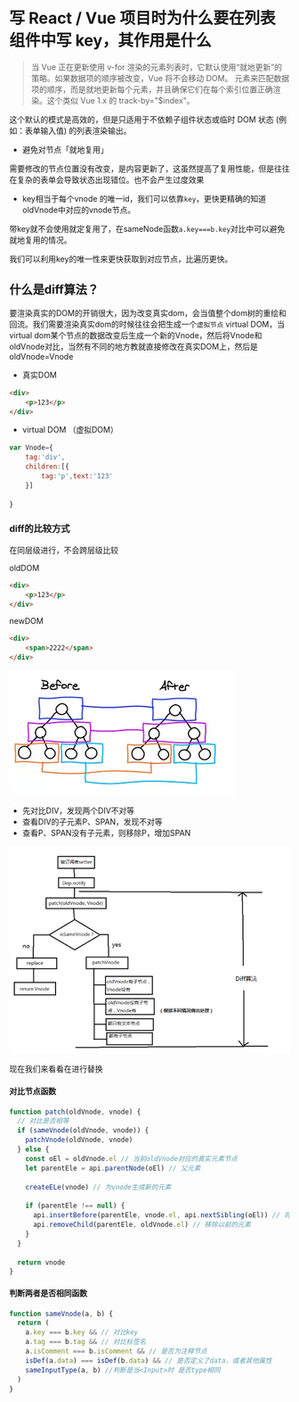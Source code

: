 # 写 React / Vue 项目时为什么要在列表组件中写 key，其作用是什么

> 当 Vue 正在更新使用 v-for 渲染的元素列表时，它默认使用“就地更新”的策略。如果数据项的顺序被改变，Vue 将不会移动 DOM。 元素来匹配数据项的顺序，而是就地更新每个元素，并且确保它们在每个索引位置正确渲染。这个类似 Vue 1.x 的 track-by="$index"。

这个默认的模式是高效的，但是只适用于不依赖子组件状态或临时 DOM 状态 (例如：表单输入值) 的列表渲染输出。

- 避免对节点「就地复用」

需要修改的节点位置没有改变，是内容更新了，这虽然提高了复用性能，但是往往在复杂的表单会导致状态出现错位。也不会产生过度效果

- key相当于每个vnode 的唯一id，我们可以依靠`key`，更快更精确的知道oldVnode中对应的vnode节点。

带key就不会使用就定复用了，在sameNode函数`a.key===b.key`对比中可以避免就地复用的情况。

我们可以利用key的唯一性来更快获取到对应节点，比遍历更快。

## 什么是diff算法？

要渲染真实的DOM的开销很大，因为改变真实dom，会当值整个dom树的重绘和回流。我们需要渲染真实dom的时候往往会把生成一个`虚拟节点` virtual DOM，当virtual dom某个节点的数据改变后生成一个新的Vnode，然后将Vnode和oldVnode对比，当然有不同的地方教就直接修改在真实DOM上，然后是oldVnode=Vnode

- 真实DOM

```html
<div>
    <p>123</p>
</div>
```

- virtual DOM （虚拟DOM）

```js
var Vnode={
    tag:'div',
    children:[{
        tag:'p',text:'123'
    }]
    
}
```

### diff的比较方式

在同层级进行，不会跨层级比较

oldDOM

```html
<div>
    <p>123</p>
</div>
```

newDOM

```html
<div>
    <span>2222</span>
</div>
```

![clipboard.png](../images/4270005059-5d37bc298c350_articlex.png)

- 先对比DIV，发现两个DIV不对等
- 查看DIV的子元素P、SPAN，发现不对等
- 查看P、SPAN没有子元素，则移除P，增加SPAN

![clipboard.png](../images/405128457-5d37bcdb7ccd2_articlex.png)

现在我们来看看在进行替换

#### 对比节点函数

```js
function patch(oldVnode, vnode) {
  // 对比是否相等
  if (sameVnode(oldVnode, vnode)) {
    patchVnode(oldVnode, vnode)
  } else {
    const oEl = oldVnode.el // 当前oldVnode对应的真实元素节点
    let parentEle = api.parentNode(oEl) // 父元素

    createELe(vnode) // 为vnode生成新的元素

    if (parentEle !== null) {
      api.insertBefore(parentEle, vnode.el, api.nextSibling(oEl)) // 将新的元素添加到父元素中
      api.removeChild(parentEle, oldVnode.el) // 移除以前的元素
    }
  }

  return vnode
}
```

#### 判断两者是否相同函数

```js
function sameVnode(a, b) {
  return (
    a.key === b.key && // 对比key
    a.tag === b.tag && // 对比标签名
    a.isComment === b.isComment && // 是否为注释节点
    isDef(a.data) === isDef(b.data) && // 是否定义了data，或者其他属性
    sameInputType(a, b) //判断是当<Input>时 是否type相同
  )
}
```